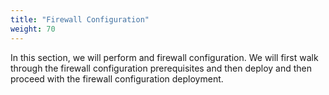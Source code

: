 ```yaml
---
title: "Firewall Configuration"
weight: 70
---
```


In this section, we will perform and firewall configuration. We will first walk through the firewall configuration prerequisites and then deploy and then proceed with the firewall configuration deployment.